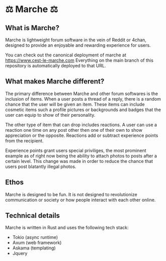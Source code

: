 # ⚖️ Marche ⚖️

## What is Marche?

Marche is lightweight forum software in the vein of Reddit or 4chan, designed to provide an 
enjoyable and rewarding experience for users. 

You can check out the canonical deployment of marche at https://www.cest-le-marche.com
Everything on the main branch of this repository is automatically deployed to that URL.

## What makes Marche different?

The primary difference between Marche and other forum softwares is the inclusion of items. 
When a user posts a thread of a reply, there is a random chance that the user will be given 
an item. These items can include cosmetic items such a profile pictures or backgrounds and 
badges that the user can equip to show of their personality. 

The other type of item that can drop includes reactions. A user can use a reaction one time 
on any post other then one of their own to show appreciation or the opposite. Reactions add
or subtract experience points from the recipient. 

Experience points grant users special priviliges, the most prominent example as of right now
being the ability to attach photos to posts after a certain level. This change was made in 
order to reduce the chance that users post blatantly illegal photos.

## Ethos

Marche is designed to be fun. It is not designed to revolutionize communication or society or 
how people interact with each other online. 

## Technical details

Marche is written in Rust and uses the following tech stack:

 * Tokio (async runtime)
 * Axum (web framework)
 * Askama (templating)
 * Jquery 
 


